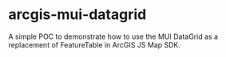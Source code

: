 # arcgis-mui-datagrid

A simple POC to demonstrate how to use the MUI DataGrid as a replacement of FeatureTable in ArcGIS JS Map SDK.
